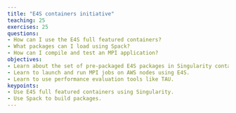 ```yaml
---
title: "E4S containers initiative"
teaching: 25
exercises: 25
questions:
- How can I use the E4S full featured containers?
- What packages can I load using Spack? 
- How can I compile and test an MPI application? 
objectives:
- Learn about the set of pre-packaged E4S packages in Singularity containers.
- Learn to launch and run MPI jobs on AWS nodes using E4S. 
- Learn to use performance evaluation tools like TAU. 
keypoints:
- Use E4S full featured containers using Singularity. 
- Use Spack to build packages. 
---
```

